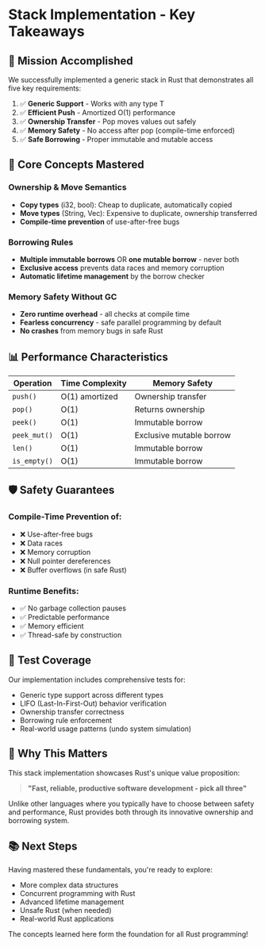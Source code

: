 # Stack Implementation - Key Takeaways

## 🎯 Mission Accomplished

We successfully implemented a generic stack in Rust that demonstrates all five key requirements:

1. ✅ **Generic Support** - Works with any type T
2. ✅ **Efficient Push** - Amortized O(1) performance  
3. ✅ **Ownership Transfer** - Pop moves values out safely
4. ✅ **Memory Safety** - No access after pop (compile-time enforced)
5. ✅ **Safe Borrowing** - Proper immutable and mutable access

## 🔑 Core Concepts Mastered

### Ownership & Move Semantics
- **Copy types** (i32, bool): Cheap to duplicate, automatically copied
- **Move types** (String, Vec): Expensive to duplicate, ownership transferred
- **Compile-time prevention** of use-after-free bugs

### Borrowing Rules
- **Multiple immutable borrows** OR **one mutable borrow** - never both
- **Exclusive access** prevents data races and memory corruption
- **Automatic lifetime management** by the borrow checker

### Memory Safety Without GC
- **Zero runtime overhead** - all checks at compile time
- **Fearless concurrency** - safe parallel programming by default
- **No crashes** from memory bugs in safe Rust

## 📊 Performance Characteristics

| Operation | Time Complexity | Memory Safety |
|-----------|----------------|---------------|
| `push()` | O(1) amortized | Ownership transfer |
| `pop()` | O(1) | Returns ownership |
| `peek()` | O(1) | Immutable borrow |
| `peek_mut()` | O(1) | Exclusive mutable borrow |
| `len()` | O(1) | Immutable borrow |
| `is_empty()` | O(1) | Immutable borrow |

## 🛡️ Safety Guarantees

### Compile-Time Prevention of:
- ❌ Use-after-free bugs
- ❌ Data races
- ❌ Memory corruption  
- ❌ Null pointer dereferences
- ❌ Buffer overflows (in safe Rust)

### Runtime Benefits:
- ✅ No garbage collection pauses
- ✅ Predictable performance
- ✅ Memory efficient
- ✅ Thread-safe by construction

## 🔬 Test Coverage

Our implementation includes comprehensive tests for:
- Generic type support across different types
- LIFO (Last-In-First-Out) behavior verification
- Ownership transfer correctness
- Borrowing rule enforcement
- Real-world usage patterns (undo system simulation)

## 🌟 Why This Matters

This stack implementation showcases Rust's unique value proposition:

> **"Fast, reliable, productive software development - pick all three"**

Unlike other languages where you typically have to choose between safety and performance, Rust provides both through its innovative ownership and borrowing system.

## 📚 Next Steps

Having mastered these fundamentals, you're ready to explore:
- More complex data structures
- Concurrent programming with Rust
- Advanced lifetime management
- Unsafe Rust (when needed)
- Real-world Rust applications

The concepts learned here form the foundation for all Rust programming!